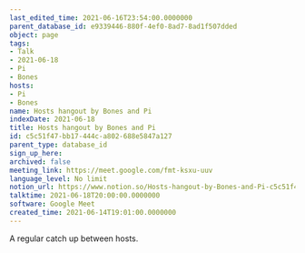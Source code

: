 ```yaml
---
last_edited_time: 2021-06-16T23:54:00.0000000
parent_database_id: e9339446-880f-4ef0-8ad7-8ad1f507dded
object: page
tags:
- Talk
- 2021-06-18
- Pi
- Bones
hosts:
- Pi
- Bones
name: Hosts hangout by Bones and Pi
indexDate: 2021-06-18
title: Hosts hangout by Bones and Pi
id: c5c51f47-bb17-444c-a802-688e5847a127
parent_type: database_id
sign_up_here: 
archived: false
meeting_link: https://meet.google.com/fmt-ksxu-uuv
language_level: No limit
notion_url: https://www.notion.so/Hosts-hangout-by-Bones-and-Pi-c5c51f47bb17444ca802688e5847a127
talktime: 2021-06-18T20:00:00.0000000
software: Google Meet
created_time: 2021-06-14T19:01:00.0000000
---
```


A regular catch up between hosts.



